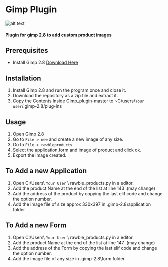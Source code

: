 # Gimp Plugin

![alt text](http://www.rawble.com/skin/frontend/sm_market/default/images/logo.png "Rawble")


#### Plugin for gimp 2.8 to add custom product images


Prerequisites
--------------
* Install Gimp 2.8 [Download Here](https://www.gimp.org/downloads/)


Installation
--------------

1. Install Gimp 2.8 and run the program once and close it.
2. Download the repository as a zip file and extract it.
3. Copy the Contents Inside Gimp_plugin-master to ~C/users/`Your user`/.gimp-2.8/plug-ins


Usage
----------
1. Open Gimp 2.8
2. Go to `File > new` and create a new image of any size.
3. Go to `File > rawbleproducts`
4. Select the application,form and image of product and click ok.
5. Export the image created.

To Add a new Application
--------------------------
1. Open C:\Users\ `Your User` \ rawble_products.py   in a editor.
2. Add the product Name at the end of the list at line 143 .(may change)
3. Add the address of the product by copying the last elif code and change the option number.
4. Add the image file of size approx 330x397 in .gimp-2.8\application folder


To Add a new Form
--------------------------
1. Open C:\Users\ `Your User` \ rawble_products.py   in a editor.
2. Add the product Name at the end of the list at line 147 .(may change)
3. Add the address of the Form by copying the last elif code and change the option number.
4. Add the image file of any size in .gimp-2.8\form folder.


